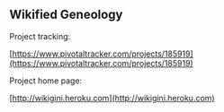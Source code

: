 Wikified Geneology
------------------

Project tracking:

[https://www.pivotaltracker.com/projects/185919](https://www.pivotaltracker.com/projects/185919)

Project home page:

[http://wikigini.heroku.com](http://wikigini.heroku.com)
